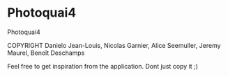 Photoquai4
==========

Photoquai4

COPYRIGHT Danielo Jean-Louis, Nicolas Garnier, Alice Seemuller, Jeremy Maurel, Benoît Deschamps

Feel free to get inspiration from the application. Dont just copy it ;)
